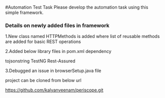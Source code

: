 #Automation Test Task
Please develop the automation task using this simple framework.


### Details on newly added files in framework

1.New class named HTTPMethods is added where list of reusable methods are added for basic REST operations


2.Added below library files in pom.xml dependency

 tojsonstring
 TestNG
 Rest-Assured
 
 3.Debugged an issue in browserSetup.java file
 
 
 
 
 
 project can be cloned from below url
 
 https://github.com/kalyanveenam/periscope.git 
 
